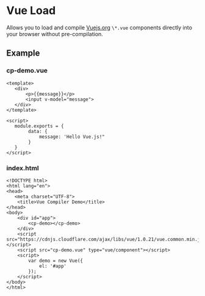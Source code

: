 # Vue Load
Allows you to load and compile [Vuejs.org][1] `\*.vue` components directly into your browser without pre-compilation.

## Example

### cp-demo.vue

	<template>
	   <div>
	       <p>{{message}}</p>
	       <input v-model="message">
	   </div>
	</template>
	
	<script>
	   module.exports = {
	        data: {
	            message: 'Hello Vue.js!"
	        }
	   }
	</script>


### index.html
	<!DOCTYPE html>
	<html lang="en">
	<head>
	   <meta charset="UTF-8">
	    <title>Vue Compiler Demo</title>
	</head>
	<body>
	    <div id="app">
	        <cp-demo></cp-demo>
	    </div>
	    <script src="https://cdnjs.cloudflare.com/ajax/libs/vue/1.0.21/vue.common.min.js"></script>
	    <script src="cp-demo.vue" type="vue/component"></script>
	    <script>
	        var demo = new Vue({
	            el: '#app'
	        });
	    </script>
	</body>
	</html>

[1]:	http://vuejs.org